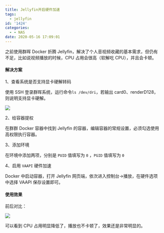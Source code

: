 ```yaml
---
title: Jellyfin开启硬件加速
tags:
  - jellyfin
id: '1424'
categories:
  - - NAS
date: 2020-05-16 17:09:01
---
```


之前使用群晖 Docker 折腾 Jellyfin，解决了个人音视频收藏的基本需求，但仍有不足，比如说视频播放的时候，CPU 占用会很高（软解吃 CPU），并且会卡顿。

#### 解决方案

1、查看系统是否支持显卡硬解转码

使用 SSH 登录群晖系统，运行命令`ls /dev/dri`，若输出 card0、renderD128，则说明支持显卡硬解。

![](https://cdn.jsdelivr.net/gh/cuilongjin/static@main/img/20210102202420.png)

2、给容器提权

在群群 Docker 容器中找到 Jellyfin 的容器，编辑容器的常规设置，必须勾选使用高权限执行容器。

3、添加环境

在环境中添加两项，分别是 `PUID` 值填写为 `0` ，`PGID` 值填写为 `0`

4、启用 `VAAPI` 硬件加速

Docker 中启动容器，打开 Jellyfin 网页端，依次进入控制台->播放，在硬件选项中选择 VAAPI 保存设置即可。

#### 使用效果

前后对比：

![](https://cdn.jsdelivr.net/gh/cuilongjin/static@main/img/20210102202439.png)

可以看到 CPU 占用明显降低了，播放也不卡顿了，效果还是非常明显的。
